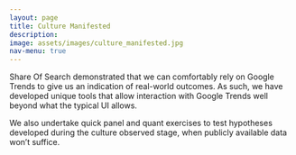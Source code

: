 ```yaml
---
layout: page
title: Culture Manifested
description:
image: assets/images/culture_manifested.jpg
nav-menu: true
---
```


Share Of Search demonstrated that we can comfortably rely on Google Trends to give us an indication of real-world outcomes. As such, we have developed unique tools that allow interaction with Google Trends well beyond what the typical UI allows.
 
We also undertake quick panel and quant exercises to test hypotheses developed during the culture observed stage, when publicly available data won’t suffice.

